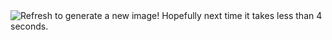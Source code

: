 <img src="https://query2image.vercel.app/api/api" alt="Refresh to generate a new image! Hopefully next time it takes less than 4 seconds." />
